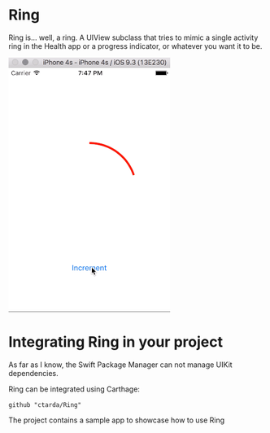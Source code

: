 # Ring

Ring is... well, a ring. A UIView subclass that tries to mimic a single activity ring in the Health app or a progress indicator, or whatever you want it to be.

![animation](animation-small.gif)

# Integrating Ring in your project

As far as I know, the Swift Package Manager can not manage UIKit dependencies. 

Ring can be integrated using Carthage:

````
github "ctarda/Ring"
````

The project contains a sample app to showcase how to use Ring